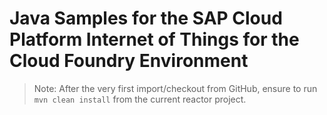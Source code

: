 # Java Samples for the SAP Cloud Platform Internet of Things for the Cloud Foundry Environment

>Note: After the very first import/checkout from GitHub, ensure to run `mvn clean install` from the current reactor project.
